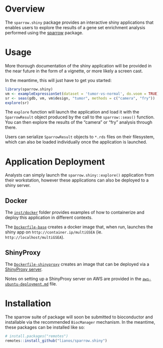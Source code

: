 
<!-- README.md is generated from README.Rmd. Please edit that file -->

# Overview

The `sparrow.shiny` package provides an interactive shiny applications
that enables users to explore the results of a gene set enrichment
analysis performed using the
[sparrow](https://github.com/lianos/sparrow) package.

# Usage

More thorough documentation of the shiny application will be provided in
the near future in the form of a vignette, or more likely a screen cast.

In the meantime, this will just have to get you started:

``` r
library(sparrow.shiny)
vm <- exampleExpressionSet(dataset = 'tumor-vs-normal', do.voom = TRUE)
sr <- seas(gdb, vm, vm$design, "tumor", methods = c("camera", "fry"))
explore(sr)
```

The `explore` function will launch the application and load it with the
`SparrowResult` object produced by the call to the `sparrow::seas()`
function. You can then explore the results of the “camera” or “fry”
analysis through there.

Users can serialize `SparrowResult` objects to `*.rds` files on their
filesystem, which can also be loaded individually once the application
is launched.

# Application Deployment

Analysts can simply launch the `sparrow.shiny::explore()` application
from their workstation, however these applications can also be deployed
to a shiny server.

## Docker

The [`inst/docker`](inst/docker) folder provides examples of how to
containerize and deploy this application in different contexts.

The [`Dockerfile-base`](inst/docker/Dockerfile-base) creates a docker
image that, when run, launches the shiny app on
`http://container.ip/multiGSEA` (ie. `http://localhost/multiGSEA`).

## ShinyProxy

The [`Dockerfile-shinyproxy`](inst/docker/Dockerfile-shinyproxy) creates
an image that can be deployed via a [ShinyProxy
server](https://www.shinyproxy.io/).

Notes on setting up a ShinyProxy server on AWS are provided in the
[`aws-ubuntu-deployment.md`](inst/docker/aws-ubuntu-deployment.md) file.

# Installation

The sparrow suite of package will soon be submitted to bioconductor and
installable via the recommended `BiocManager` mechanism. In the
meantime, these packages can be installed like so:

``` r
# install.packages("remotes")
remotes::install_github("lianos/sparrow.shiny")
```
